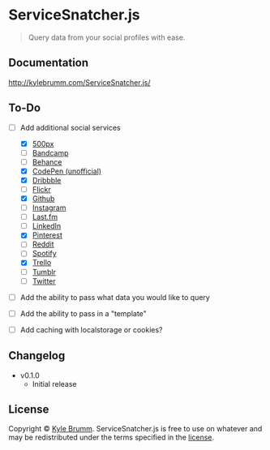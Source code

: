 # ServiceSnatcher.js

> Query data from your social profiles with ease.


## Documentation

http://kylebrumm.com/ServiceSnatcher.js/


## To-Do

- [ ] Add additional social services
    - [x] [500px](https://github.com/500px/api-documentation)
    - [ ] [Bandcamp](https://bandcamp.com/developer)
    - [ ] [Behance](https://www.behance.net/dev)
    - [x] [CodePen (unofficial)](http://cpv2api.com)
    - [x] [Dribbble](http://developer.dribbble.com/v1)
    - [ ] [Flickr](https://www.flickr.com/services/api)
    - [x] [Github](https://developer.github.com/v3)
    - [ ] [Instagram](https://www.instagram.com/developer)
    - [ ] [Last.fm](http://www.last.fm/api)
    - [ ] [LinkedIn](https://developer.linkedin.com/docs/rest-api)
    - [x] [Pinterest](https://developers.pinterest.com)
    - [ ] [Reddit](https://www.reddit.com/dev/api)
    - [ ] [Spotify](https://developer.spotify.com/web-api)
    - [x] [Trello](https://developers.trello.com)
    - [ ] [Tumblr](https://www.tumblr.com/docs/en/api/v2)
    - [ ] [Twitter](https://dev.twitter.com/rest/public)
- [ ] Add the ability to pass what data you would like to query
- [ ] Add the ability to pass in a "template"
- [ ] Add caching with localstorage or cookies?


## Changelog

- v0.1.0
    - Initial release


## License

Copyright © [Kyle Brumm](http://kylebrumm.com). ServiceSnatcher.js is free to use on whatever and may be redistributed under the terms specified in the [license](LICENSE.md).
